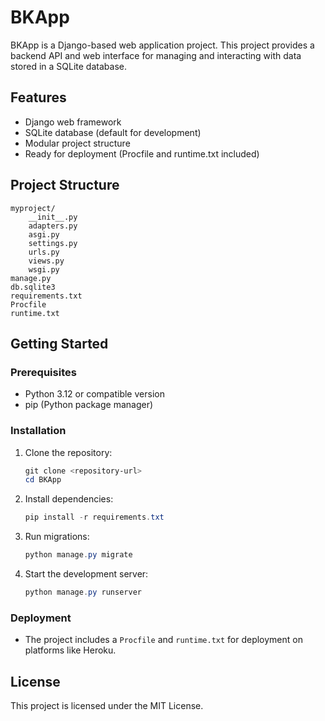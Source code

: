 # BKApp

BKApp is a Django-based web application project. This project provides a backend API and web interface for managing and interacting with data stored in a SQLite database.

## Features
- Django web framework
- SQLite database (default for development)
- Modular project structure
- Ready for deployment (Procfile and runtime.txt included)

## Project Structure
```
myproject/
    __init__.py
    adapters.py
    asgi.py
    settings.py
    urls.py
    views.py
    wsgi.py
manage.py
db.sqlite3
requirements.txt
Procfile
runtime.txt
```

## Getting Started

### Prerequisites
- Python 3.12 or compatible version
- pip (Python package manager)

### Installation
1. Clone the repository:
   ```powershell
   git clone <repository-url>
   cd BKApp
   ```
2. Install dependencies:
   ```powershell
   pip install -r requirements.txt
   ```
3. Run migrations:
   ```powershell
   python manage.py migrate
   ```
4. Start the development server:
   ```powershell
   python manage.py runserver
   ```

### Deployment
- The project includes a `Procfile` and `runtime.txt` for deployment on platforms like Heroku.

## License
This project is licensed under the MIT License.
